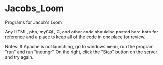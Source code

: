 # Jacobs_Loom
Programs for Jacob's Loom

Any HTML, php, mySQL, C, and other code should be posted here both for reference and a place to keep all of the code in one place for review.

Notes:
If Apache is not launching, go to windows menu, run the program "run" and run "inetmgr". On the right, click the "Stop" button on the server and try again.
